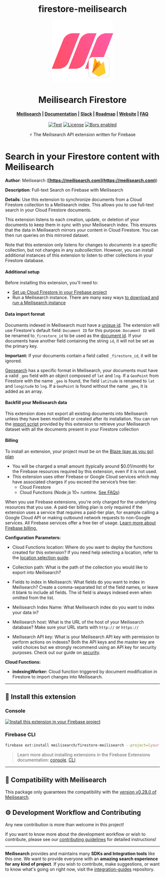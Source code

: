 <h1 align="center">firestore-meilisearch</h1>

<p align="center">
  <img src="https://raw.githubusercontent.com/meilisearch/integration-guides/main/assets/logos/meilisearch_firebase.svg" alt="Meilisearch-Firestore" width="200" height="200" />
</p>

<h1 align="center">Meilisearch Firestore</h1>

<h4 align="center">
  <a href="https://github.com/meilisearch/meilisearch">Meilisearch</a> |
  <a href="https://docs.meilisearch.com">Documentation</a> |
  <a href="https://slack.meilisearch.com">Slack</a> |
  <a href="https://roadmap.meilisearch.com/tabs/1-under-consideration">Roadmap</a> |
  <a href="https://www.meilisearch.com">Website</a> |
  <a href="https://docs.meilisearch.com/faq">FAQ</a>
</h4>

<p align="center">
  <a href="https://github.com/meilisearch/firestore-meilisearch/actions"><img src="https://github.com/meilisearch/firestore-meilisearch/workflows/Tests/badge.svg" alt="Test"></a>
  <a href="https://github.com/meilisearch/firestore-meilisearch/blob/main/LICENSE"><img src="https://img.shields.io/badge/license-MIT-informational" alt="License"></a>
  <a href="https://ms-bors.herokuapp.com/repositories/8"><img src="https://bors.tech/images/badge_small.svg" alt="Bors enabled"></a>
</p>

<p align="center">⚡ The Meilisearch API extension written for Firebase</p>

# Search in your Firestore content with Meilisearch

**Author**: Meilisearch (**[https://meilisearch.com](https://meilisearch.com)**)

**Description**: Full-text Search on Firebase with Meilisearch

**Details**: Use this extension to synchronize documents from a Cloud Firestore collection to a Meilisearch index. This allows you to use full-text search in your Cloud Firestore documents.

This extension listens to each creation, update, or deletion of your documents to keep them in sync with your Meilisearch index. This ensures that the data in Meilisearch mirrors your content in Cloud Firestore. You can then run queries on this mirrored dataset.

Note that this extension only listens for changes to _documents_ in a specific collection, but not changes in any _subcollection_. However, you can install additional instances of this extension to listen to other collections in your Firestore database.

#### Additional setup

Before installing this extension, you'll need to:

- [Set up Cloud Firestore in your Firebase project](https://firebase.google.com/docs/firestore/quickstart)
- Run a Meilisearch instance. There are many easy ways [to download and run a Meilisearch instance](https://docs.meilisearch.com/learn/getting_started/installation.html#download-and-launch)

#### Data import format

Documents indexed in Meilisearch must have a [unique id](https://docs.meilisearch.com/learn/core_concepts/documents.html#primary-field). The extension will use Firestore's default field: `Document ID` for this purpose. `Document ID` will be renamed  to`_firestore_id` to be used as the [document id](https://docs.meilisearch.com/learn/core_concepts/documents.html#document-id). If your documents  have another field containing the string `id`, it will not be set as the primary key.

**Important:**  If your documents contain a field called `_firestore_id`, it will be ignored.

[Geosearch](https://docs.meilisearch.com/reference/features/geosearch.html#geosearch) has a specific format in Meilisearch, your documents must have a valid `_geo` field with an object composed of `lat` and `lng`. If a `GeoPoint` from Firestore with the name `_geo` is found, the field `latitude` is renamed to `lat` and `longitude` to `lng`.
If a `GeoPoint` is found without the name `_geo`, it is added as an array.

#### Backfill your Meilisearch data

This extension does not export all existing documents into Meilisearch unless they have been modified or created after its installation. You can run the [import script](./guides/IMPORT_EXISTING_DOCUMENTS.md) provided by this extension to retrieve your Meilisearch dataset with all the documents present in your Firestore collection

#### Billing

To install an extension, your project must be on the [Blaze (pay as you go) plan](https://firebase.google.com/pricing)

* You will be charged a small amount (typically around $0.01/month) for the Firebase resources required by this extension, even if it is not used.
* This extension uses other Firebase or Google Cloud services which may have
  associated charges if you exceed the service’s free tier:
  *   Cloud Firestore
  *   Cloud Functions (Node.js 10+ runtime. [See FAQs](https://firebase.google.com/support/faq#extensions-pricing))

When you use Firebase extensions, you're only charged for the underlying
resources that you use. A paid-tier billing plan is only required if the
extension uses a service that requires a paid-tier plan, for example calling
a Google Cloud API or making outbound network requests to non-Google services.
All Firebase services offer a free tier of usage.
[Learn more about Firebase billing.](https://firebase.google.com/pricing)




**Configuration Parameters:**

* Cloud Functions location: Where do you want to deploy the functions created for this extension? If you need help selecting a location, refer to the [location selection guide](https://firebase.google.com/docs/functions/locations).

* Collection path: What is the path of the collection you would like to export into Meilisearch?

* Fields to index in Meilisearch: What fields do you want to index in Meilisearch? Create a comma-separated list of the field names, or leave it blank to include all fields. The id field is always indexed even when omitted from the list.

* Meilisearch Index Name: What Meilisearch index do you want to index your data in?

* Meilisearch host: What is the URL of the host of your Meilisearch database? Make sure your URL starts with `http://` or `https://`

* Meilisearch API key: What is your Meilisearch API key with permission to perform actions on indexes? Both the API keys and the master key are valid choices but we strongly recommend using an API key for security purposes. Check out our guide on [security](https://docs.meilisearch.com/learn/security/master_api_keys.html).



**Cloud Functions:**

* **indexingWorker:** Cloud function triggered by document modification in Firestore to import changes into Meilisearch.

---

## 🧩 Install this extension

### Console

[![Install this extension in your Firebase project](https://www.gstatic.com/mobilesdk/210513_mobilesdk/install-extension.png "Install this extension in your Firebase project")][install-link]

[install-link]: https://console.firebase.google.com/project/_/extensions/install?ref=meilisearch/firestore-meilisearch

### Firebase CLI

```bash
firebase ext:install meilisearch/firestore-meilisearch --project=[your-project-id]
```

> Learn more about installing extensions in the Firebase Extensions documentation:
> [console](https://firebase.google.com/docs/extensions/install-extensions?platform=console),
> [CLI](https://firebase.google.com/docs/extensions/install-extensions?platform=cli)

---

## 🤖 Compatibility with Meilisearch

This package only guarantees the compatibility with the [version v0.28.0 of Meilisearch](https://github.com/meilisearch/meilisearch/releases/tag/v0.28.0).

## ⚙️ Development Workflow and Contributing

Any new contribution is more than welcome in this project!

If you want to know more about the development workflow or wish to contribute, please see our [contributing guidelines](/CONTRIBUTING.md) for detailed instructions!

<hr>

**Meilisearch** provides and maintains many **SDKs and Integration tools** like this one. We want to provide everyone with an **amazing search experience for any kind of project**. If you wish to contribute, make suggestions, or want to know what's going on right now, visit the [integration-guides](https://github.com/meilisearch/integration-guides) repository.

